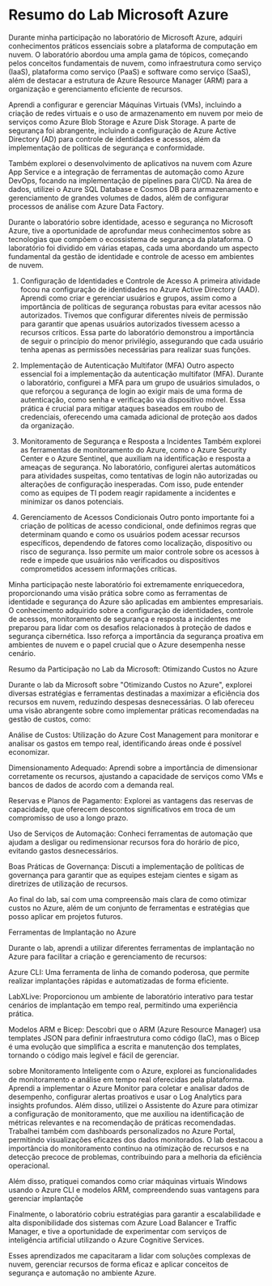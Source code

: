 # Resumo do Lab Microsoft Azure

Durante minha participação no laboratório de Microsoft Azure, adquiri conhecimentos práticos essenciais sobre a plataforma de computação em nuvem. O laboratório abordou uma ampla gama de tópicos, começando pelos conceitos fundamentais de nuvem, como infraestrutura como serviço (IaaS), plataforma como serviço (PaaS) e software como serviço (SaaS), além de destacar a estrutura de Azure Resource Manager (ARM) para a organização e gerenciamento eficiente de recursos.

Aprendi a configurar e gerenciar Máquinas Virtuais (VMs), incluindo a criação de redes virtuais e o uso de armazenamento em nuvem por meio de serviços como Azure Blob Storage e Azure Disk Storage. A parte de segurança foi abrangente, incluindo a configuração de Azure Active Directory (AD) para controle de identidades e acessos, além da implementação de políticas de segurança e conformidade.

Também explorei o desenvolvimento de aplicativos na nuvem com Azure App Service e a integração de ferramentas de automação como Azure DevOps, focando na implementação de pipelines para CI/CD. Na área de dados, utilizei o Azure SQL Database e Cosmos DB para armazenamento e gerenciamento de grandes volumes de dados, além de configurar processos de análise com Azure Data Factory.

Durante o laboratório sobre identidade, acesso e segurança no Microsoft Azure, tive a oportunidade de aprofundar meus conhecimentos sobre as tecnologias que compõem o ecossistema de segurança da plataforma. O laboratório foi dividido em várias etapas, cada uma abordando um aspecto fundamental da gestão de identidade e controle de acesso em ambientes de nuvem.

1. Configuração de Identidades e Controle de Acesso
A primeira atividade focou na configuração de identidades no Azure Active Directory (AAD). Aprendi como criar e gerenciar usuários e grupos, assim como a importância de políticas de segurança robustas para evitar acessos não autorizados. Tivemos que configurar diferentes níveis de permissão para garantir que apenas usuários autorizados tivessem acesso a recursos críticos. Essa parte do laboratório demonstrou a importância de seguir o princípio do menor privilégio, assegurando que cada usuário tenha apenas as permissões necessárias para realizar suas funções.

2. Implementação de Autenticação Multifator (MFA)
Outro aspecto essencial foi a implementação da autenticação multifator (MFA). Durante o laboratório, configurei a MFA para um grupo de usuários simulados, o que reforçou a segurança de login ao exigir mais de uma forma de autenticação, como senha e verificação via dispositivo móvel. Essa prática é crucial para mitigar ataques baseados em roubo de credenciais, oferecendo uma camada adicional de proteção aos dados da organização.

3. Monitoramento de Segurança e Resposta a Incidentes
Também explorei as ferramentas de monitoramento do Azure, como o Azure Security Center e o Azure Sentinel, que auxiliam na identificação e resposta a ameaças de segurança. No laboratório, configurei alertas automáticos para atividades suspeitas, como tentativas de login não autorizadas ou alterações de configuração inesperadas. Com isso, pude entender como as equipes de TI podem reagir rapidamente a incidentes e minimizar os danos potenciais.

4. Gerenciamento de Acessos Condicionais
Outro ponto importante foi a criação de políticas de acesso condicional, onde definimos regras que determinam quando e como os usuários podem acessar recursos específicos, dependendo de fatores como localização, dispositivo ou risco de segurança. Isso permite um maior controle sobre os acessos à rede e impede que usuários não verificados ou dispositivos comprometidos acessem informações críticas.

Minha participação neste laboratório foi extremamente enriquecedora, proporcionando uma visão prática sobre como as ferramentas de identidade e segurança do Azure são aplicadas em ambientes empresariais. O conhecimento adquirido sobre a configuração de identidades, controle de acessos, monitoramento de segurança e resposta a incidentes me preparou para lidar com os desafios relacionados à proteção de dados e segurança cibernética. Isso reforça a importância da segurança proativa em ambientes de nuvem e o papel crucial que o Azure desempenha nesse cenário.

Resumo da Participação no Lab da Microsoft: Otimizando Custos no Azure

Durante o lab da Microsoft sobre "Otimizando Custos no Azure", explorei diversas estratégias e ferramentas destinadas a maximizar a eficiência dos recursos em nuvem, reduzindo despesas desnecessárias. O lab ofereceu uma visão abrangente sobre como implementar práticas recomendadas na gestão de custos, como:

Análise de Custos: Utilização do Azure Cost Management para monitorar e analisar os gastos em tempo real, identificando áreas onde é possível economizar.

Dimensionamento Adequado: Aprendi sobre a importância de dimensionar corretamente os recursos, ajustando a capacidade de serviços como VMs e bancos de dados de acordo com a demanda real.

Reservas e Planos de Pagamento: Explorei as vantagens das reservas de capacidade, que oferecem descontos significativos em troca de um compromisso de uso a longo prazo.

Uso de Serviços de Automação: Conheci ferramentas de automação que ajudam a desligar ou redimensionar recursos fora do horário de pico, evitando gastos desnecessários.

Boas Práticas de Governança: Discuti a implementação de políticas de governança para garantir que as equipes estejam cientes e sigam as diretrizes de utilização de recursos.

Ao final do lab, saí com uma compreensão mais clara de como otimizar custos no Azure, além de um conjunto de ferramentas e estratégias que posso aplicar em projetos futuros.

Ferramentas de Implantação no Azure

Durante o lab, aprendi a utilizar diferentes ferramentas de implantação no Azure para facilitar a criação e gerenciamento de recursos:

Azure CLI: Uma ferramenta de linha de comando poderosa, que permite realizar implantações rápidas e automatizadas de forma eficiente.

LabXLive: Proporcionou um ambiente de laboratório interativo para testar cenários de implantação em tempo real, permitindo uma experiência prática.

Modelos ARM e Bicep: Descobri que o ARM (Azure Resource Manager) usa templates JSON para definir infraestrutura como código (IaC), mas o Bicep é uma evolução que simplifica a escrita e manutenção dos templates, tornando o código mais legível e fácil de gerenciar.

sobre Monitoramento Inteligente com o Azure, explorei as funcionalidades de monitoramento e análise em tempo real oferecidas pela plataforma. Aprendi a implementar o Azure Monitor para coletar e analisar dados de desempenho, configurar alertas proativos e usar o Log Analytics para insights profundos. Além disso, utilizei o Assistente do Azure para otimizar a configuração de monitoramento, que me auxiliou na identificação de métricas relevantes e na recomendação de práticas recomendadas. Trabalhei também com dashboards personalizados no Azure Portal, permitindo visualizações eficazes dos dados monitorados. O lab destacou a importância do monitoramento contínuo na otimização de recursos e na detecção precoce de problemas, contribuindo para a melhoria da eficiência operacional.

Além disso, pratiquei comandos como criar máquinas virtuais Windows usando o Azure CLI e modelos ARM, compreendendo suas vantagens para gerenciar implantaçõe


Finalmente, o laboratório cobriu estratégias para garantir a escalabilidade e alta disponibilidade dos sistemas com Azure Load Balancer e Traffic Manager, e tive a oportunidade de experimentar com serviços de inteligência artificial utilizando o Azure Cognitive Services.

Esses aprendizados me capacitaram a lidar com soluções complexas de nuvem, gerenciar recursos de forma eficaz e aplicar conceitos de segurança e automação no ambiente Azure.
